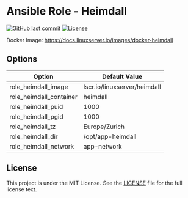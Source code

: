 # Ansible Role - Heimdall

[![GitHub last commit](https://img.shields.io/github/last-commit/ursinn-ansible/role-heimdall?logo=github&style=for-the-badge)](https://github.com/ursinn-ansible/role-heimdall/commits)
[![License](https://img.shields.io/github/license/ursinn-ansible/role-heimdall?style=for-the-badge)](https://github.com/ursinn-ansible/role-heimdall/blob/main/LICENSE)

Docker Image: https://docs.linuxserver.io/images/docker-heimdall

## Options

| Option | Default Value |
| ---- | ---- |
| role_heimdall_image | lscr.io/linuxserver/heimdall |
| role_heimdall_container | heimdall |
| role_heimdall_puid | 1000 |
| role_heimdall_pgid | 1000 |
| role_heimdall_tz | Europe/Zurich |
| role_heimdall_dir | /opt/app-heimdall |
| role_heimdall_network | app-network |

## License

This project is under the MIT License. See the [LICENSE](https://github.com/ursinn-ansible/role-heimdall/blob/main/LICENSE) file for the full license text.
